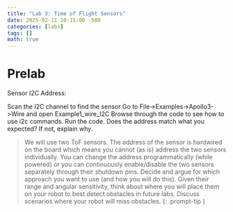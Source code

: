 ```yaml
---
title: "Lab 3: Time of Flight Sensors"
date: 2025-02-11 10:15:00 -500
categories: [labs]
tags: []
math: true
---
```


# Prelab
Sensor I2C Address:

Scan the I2C channel to find the sensor
Go to File->Examples->Apollo3->Wire and open Example1_wire_I2C
Browse through the code to see how to use i2c commands.
Run the code. Does the address match what you expected? If not, explain why.

> We will use two ToF sensors. The address of the sensor is hardwired on the board which means you cannot (as is) address the two sensors individually. You can change the address programmatically (while powered) or you can continuously enable/disable the two sensors separately through their shutdown pins. Decide and argue for which approach you want to use (and how you will do this). Given their range and angular sensitivity, think about where you will place them on your robot to best detect obstacles in future labs. Discuss scenarios where your robot will miss obstacles.
{: .prompt-tip }